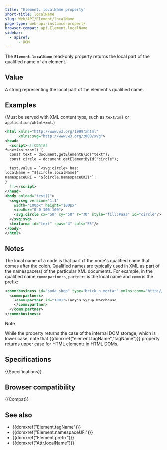 ```yaml
---
title: "Element: localName property"
short-title: localName
slug: Web/API/Element/localName
page-type: web-api-instance-property
browser-compat: api.Element.localName
sidebar:
  - apiref:
      - DOM
---
```


The **`Element.localName`** read-only property returns the
local part of the qualified name of an element.

## Value

A string representing the local part of the element's qualified name.

## Examples

(Must be served with XML content type, such as `text/xml` or
`application/xhtml+xml`.)

```xml
<html xmlns="http://www.w3.org/1999/xhtml"
      xmlns:svg="http://www.w3.org/2000/svg">
<head>
  <script><![CDATA[
function test() {
  const text = document.getElementById("text");
  const circle = document.getElementById("circle");

  text.value = `<svg:circle> has:
localName = "${circle.localName}"
namespaceURI = "${circle.namespaceURI}"`;
}
  ]]></script>
</head>
<body onload="test()">
  <svg:svg version="1.1"
    width="100px" height="100px"
    viewBox="0 0 100 100">
    <svg:circle cx="50" cy="50" r="30" style="fill:#aaa" id="circle"/>
  </svg:svg>
  <textarea id="text" rows="4" cols="55"/>
</body>
</html>
```

## Notes

The local name of a node is that part of the node's qualified name that comes after the
colon. Qualified names are typically used in XML as part of the namespace(s) of the
particular XML documents. For example, in the qualified name
`comm:partners`, `partners` is the local name and
`comm` is the prefix:

```xml
<comm:business id="soda_shop" type="brick_n_mortar" xmlns:comm="http://example.com/comm">
  <comm:partners>
    <comm:partner id="1001">Tony's Syrup Warehouse
    </comm:partner>
  </comm:partner>
</comm:business>
```

> [!NOTE]
> While the property returns the case of the internal DOM storage, which is lower case, note that {{domxref("element.tagName","tagName")}} property returns upper case for HTML elements in HTML DOMs.

## Specifications

{{Specifications}}

## Browser compatibility

{{Compat}}

## See also

- {{domxref("Element.tagName")}}
- {{domxref("Element.namespaceURI")}}
- {{domxref("Element.prefix")}}
- {{domxref("Attr.localName")}}
